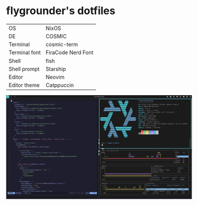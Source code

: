 # flygrounder's dotfiles

|               |                    |
|---------------|--------------------|
| OS            | NixOS              |
| DE            | COSMIC             |
| Terminal      | cosmic-term        |
| Terminal font | FiraCode Nerd Font |
| Shell         | fish               |
| Shell prompt  | Starship           |
| Editor        | Neovim             |
| Editor theme  | Catppuccin         |

![Screenshot](./Screenshot.png)
